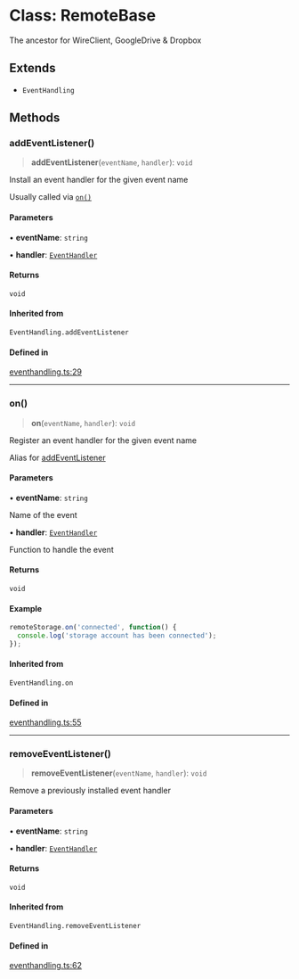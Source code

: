 # Class: RemoteBase

The ancestor for WireClient, GoogleDrive & Dropbox

## Extends

- `EventHandling`

## Methods

### addEventListener()

> **addEventListener**(`eventName`, `handler`): `void`

Install an event handler for the given event name

Usually called via [`on()`](#on)

#### Parameters

• **eventName**: `string`

• **handler**: [`EventHandler`](../../eventhandling/type-aliases/EventHandler.md)

#### Returns

`void`

#### Inherited from

`EventHandling.addEventListener`

#### Defined in

[eventhandling.ts:29](https://github.com/remotestorage/remotestorage.js/blob/16fab691d67a1b3ad2e8a6ceaebe1544aa1cae54/src/eventhandling.ts#L29)

***

### on()

> **on**(`eventName`, `handler`): `void`

Register an event handler for the given event name

Alias for [addEventListener](RemoteBase.md#addeventlistener)

#### Parameters

• **eventName**: `string`

Name of the event

• **handler**: [`EventHandler`](../../eventhandling/type-aliases/EventHandler.md)

Function to handle the event

#### Returns

`void`

#### Example

```ts
remoteStorage.on('connected', function() {
  console.log('storage account has been connected');
});
```

#### Inherited from

`EventHandling.on`

#### Defined in

[eventhandling.ts:55](https://github.com/remotestorage/remotestorage.js/blob/16fab691d67a1b3ad2e8a6ceaebe1544aa1cae54/src/eventhandling.ts#L55)

***

### removeEventListener()

> **removeEventListener**(`eventName`, `handler`): `void`

Remove a previously installed event handler

#### Parameters

• **eventName**: `string`

• **handler**: [`EventHandler`](../../eventhandling/type-aliases/EventHandler.md)

#### Returns

`void`

#### Inherited from

`EventHandling.removeEventListener`

#### Defined in

[eventhandling.ts:62](https://github.com/remotestorage/remotestorage.js/blob/16fab691d67a1b3ad2e8a6ceaebe1544aa1cae54/src/eventhandling.ts#L62)
